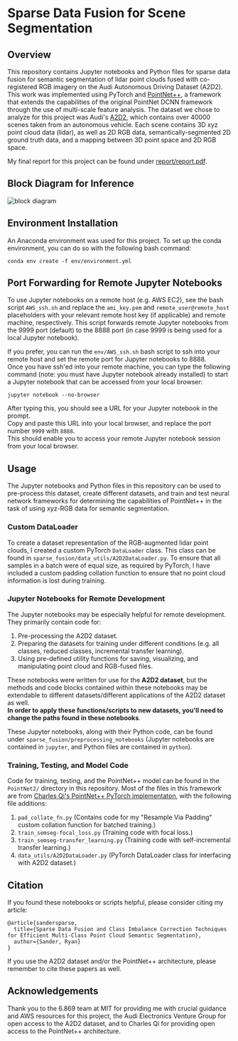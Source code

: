 # Sparse Data Fusion for Scene Segmentation
## Overview
This repository contains Jupyter notebooks and Python files for sparse data fusion for semantic segmentation of lidar point clouds 
fused with co-registered RGB imagery on the Audi Autonomous Driving Dataset (A2D2).  This work was implemented using 
PyTorch and [PointNet++](https://github.com/charlesq34/pointnet2), a framework that extends the capabilities of the original 
PointNet DCNN framework through the use of multi-scale feature analysis.  The dataset we chose to analyze for this 
project was Audi's [A2D2](https://www.audi-electronics-venture.de/aev/web/en/driving-dataset/dataset.html), which contains over 
40000 scenes taken from an autonomous vehicle.  Each scene contains 3D xyz point cloud data (lidar), as well as 2D RGB data, 
semantically-segmented 2D ground truth data, and a mapping between 3D point space and 2D RGB space.

My final report for this project can be found under [report/report.pdf](https://github.com/rmsander/sparse-fusion-scene-seg/blob/master/report/report.pdf).

## Block Diagram for Inference
![block diagram](https://github.com/rmsander/sparse-fusion-scene-seg/blob/master/images_readme/block_diagram.png)

 ## Environment Installation
 An Anaconda environment was used for this project.  To set up the conda environment, you can do so with the following bash command:
 
 `conda env create -f env/environment.yml`
 
 ## Port Forwarding for Remote Jupyter Notebooks
 To use Jupyter notebooks on a remote host (e.g. AWS EC2), see the bash script `AWS_ssh.sh` and 
 replace the `ami_key.pem` and `remote_user@remote_host` placeholders with your relevant remote host key 
 (if applicable) and remote machine, respectively.  This script forwards remote Jupyter notebooks from the 9999 
 port (default) to the 8888 port (in case 9999 is being used for a local Jupyter notebook).  
 
 If you prefer, you can run the `env/AWS_ssh.sh` bash script to ssh into your remote host and set the remote port for Jupyter notebooks to 8888.  
 Once you have ssh'ed into your remote machine, you can type the following command (note: you must have Jupyter notebook already installed) to 
 start a Jupyter notebook that can be accessed from your local browser:
 
 `jupyter notebook --no-browser`
 
 After typing this, you should see a URL for your Jupyter notebook in the prompt.  
 Copy and paste this URL into your local browser, and replace the port number `9999` with `8888`.  
 This should enable you to access your remote Jupyter notebook session from your local browser.
 
 ## Usage 
 The Jupyter notebooks and Python files in this repository can be used to pre-process this dataset, 
 create different datasets, and train and test neural network frameworks for determining the capabilities 
 of PointNet++ in the task of using xyz-RGB data for semantic segmentation.  
 
 ### Custom DataLoader
 To create a dataset representation of the RGB-augmented lidar point clouds, I created
 a custom PyTorch `DataLoader` class. This class can be found in `sparse_fusion/data_utils/A2D2DataLoader.py`.
 To ensure that all samples in a batch were of equal size, as required by PyTorch, I have included a 
 custom padding collation function to ensure that no point cloud information is lost during training.
 
### Jupyter Notebooks for Remote Development
The Jupyter notebooks may be especially helpful for remote development.  They primarily contain code for:
 
1. Pre-processing the A2D2 dataset.
2. Preparing the datasets for training under different conditions (e.g. all classes,
reduced classes, incremental transfer learning).
3. Using pre-defined utility functions for saving, visualizing, and manipulating
point cloud and RGB-fused files.

These notebooks were written for use for the **A2D2 dataset**, but the methods and code blocks contained within 
these notebooks may be extendable to different datasets/different applications of the A2D2 dataset as well.  
**In order to apply these functions/scripts to new datasets, you'll need to change the paths found
in these notebooks**.

These Jupyter notebooks, along with their Python code, can be found under
`sparse_fusion/preprocessing_notebooks` (Jupyter notebooks are contained in `jupyter`,
and Python files are contained in `python`).

### Training, Testing, and Model Code
Code for training, testing, and the PointNet++ model can be found in the `PointNet2/` 
directory in this repository.  Most of the files in this framework are 
from [Charles Qi's PointNet++ PyTorch implementaton](https://github.com/charlesq34/pointnet2), with the following file additions:

1. `pad_collate_fn.py` (Contains code for my "Resample Via Padding" custom collation function for batched training.)
2. `train_semseg-focal_loss.py` (Training code with focal loss.)
3. `train_semseg-transfer_learning.py` (Training code with self-incremental transfer learning.)
4. `data_utils/A2D2DataLoader.py` (PyTorch DataLoader class for interfacing with A2D2 dataset.)

## Citation
If you found these notebooks or scripts helpful, please consider citing my article:
```
@article{sandersparse,
  title={Sparse Data Fusion and Class Imbalance Correction Techniques for Efficient Multi-Class Point Cloud Semantic Segmentation},
  author={Sander, Ryan}
}
```
If you use the A2D2 dataset and/or the PointNet++ architecture, please remember to cite these papers as well.
 
## Acknowledgements
Thank you to the 6.869 team at MIT for providing me with crucial guidance and AWS resources for this project, 
the Audi Electronics Venture Group for open access to the A2D2 dataset, and to Charles Qi for providing open 
access to the PointNet++ architecture.
 

